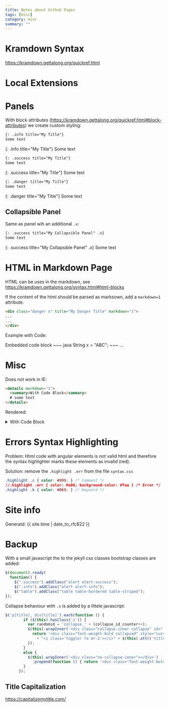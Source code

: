 ```yaml
---
title: Notes about Github Pages
tags: [misc]
category: misc
summary: ""
---
```

# Kramdown Syntax

<https://kramdown.gettalong.org/quickref.html>

# Local Extensions 

# Panels
With block attributes (<https://kramdown.gettalong.org/quickref.html#block-attributes>) we create custom styling:

~~~ markdown
{: .info title="My Title"}
Some text
~~~

{: .info title="My Title"}
Some text


~~~  markdown
{: .success title="My Title"}
Some text
~~~

{: .success title="My Title"}
Some text

~~~  markdown
{: .danger title="My Title"}
Some text
~~~

{: .danger title="My Title"}
Some text

## Collapsible Panel
Same as panel wih an additional `.x`:

~~~  markdown
{: .success title="My Collapsible Panel" .x}
Some text
~~~

{: .success title="My Collapsible Panel" .x}
Some text

# HTML in Markdown Page

HTML can be uses in the markdown, see <https://kramdown.gettalong.org/syntax.html#html-blocks>

If the content of the html should be parsed as marksown, add a `markdown=1` attribute.


~~~ html
<div class="danger x" title="My Danger Title" markdown="1">
...
...
</div>
~~~

Example with Code:

<div class="danger x" title="My Danger Title" markdown="1">
Embedded code block
~~~ java
String x = "ABC";
~~~
...
</div>

 
# Misc

Does not work in IE:

~~~html
<details markdown="1">
  <summary>With Code Block</summary>
  # some text
</details>
~~~

Rendered:

<details markdown="1">
  <summary>With Code Block</summary>
# some text
</details>

# Errors Syntax Highlighting

Problem: Html code with angular elements is not valid html and therefore the syntax highlighter marks these elements as invalid (red).

Solution: remove the `.highlight .err` from the file `syntax.css`

~~~ css
.highlight .c { color: #999; } /* Comment */
//.highlight .err { color: #a00; background-color: #faa } /* Error */
.highlight .k { color: #069; } /* Keyword */
~~~

# Site info


Generatd: {{ site.time | date_to_rfc822 }}

# Backup

With a small javascript the to the jekyll css classes bootstrap classes are added:

~~~ javascript
$(document).ready(
  function() {
    $(".success").addClass("alert alert-success");
    $(".info").addClass("alert alert-info");
    $("table").addClass("table table-bordered table-striped");
});
~~~

Collapse behaviour with `.x` is added by a littele javascript:
~~~javascript
$('p[title], div[title]').each(function () {
        if ($(this).hasClass('x')) {
          var randomid = 'collapse_' + (collapse_id_counter++);
          $(this).wrapInner('<div class="collapse-inner collapse" id="' + randomid + '"></div>').prepend(function () {
            return '<div class="font-weight-bold collapsed" style="cursor: pointer"  data-toggle="collapse" data-target="#' + randomid + '">'
              + "<i class='toggler fa mr-2'></i>" + $(this).attr('title') + "</div></div>";
          });
        }
        else {
          $(this).wrapInner('<div class="no-collapse-inner"></div>')
            .prepend(function () { return '<div class="font-weight-bold">' + $(this).attr('title') + '</div></div>'; });
        }
      });
~~~

## Title Capitalization

<https://capitalizemytitle.com/>
